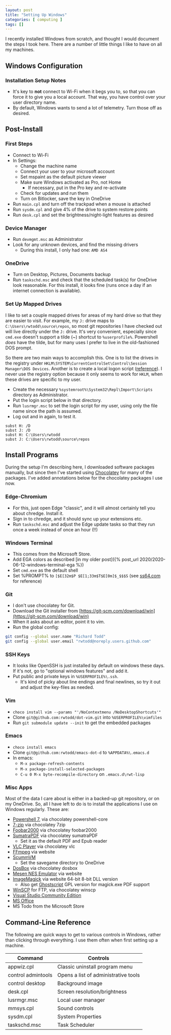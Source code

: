 ```yaml
---
layout: post
title: "Setting Up Windows"
categories: [ computing ]
tags: []
---
```


I recently installed Windows from scratch, and thought I
would document the steps I took here.  There are a number of little things I
like to have on all my machines.

## Windows Configuration ##

### Installation Setup Notes ###

- It's key to **not** connect to Wi-Fi when it begs you to, so that you can
  force it to give you a local account.  That way, you have control over your
  user directory name.
- By default, Windows wants to send a lot of telemetry.  Turn those off as
  desired.

## Post-Install  ##

### First Steps ###

- Connect to Wi-Fi
- In Settings:
  - Change the machine name
  - Connect your user to your microsoft account
  - Set mspaint as the default picture viewer
  - Make sure Windows activated as Pro, not Home
	- If necessary, put in the Pro key and re-activate
  - Check for updates and run them
  - Turn on Bitlocker, save the key in OneDrive
- Run `main.cpl` and turn off the trackpad when a mouse is attached
- Run `sysdm.cpl` and give 4% of the drive to system restore points
- Run `desk.cpl` and set the brightness/night-light features as desired

### Device Manager ###

- Run `devmgmt.msc` as Administrator
- Look for any unknown devices, and find the missing drivers
  - During this install, I only had one: `AMD AS4`

### OneDrive ###

- Turn on Desktop, Pictures, Documents backup
- Run `taskschd.msc` and check that the scheduled task(s) for OneDrive look
  reasonable.  For this install, it looks fine (runs once a day if an
  internet connection is available).
  
### Set Up Mapped Drives ###

I like to set a couple mapped drives for areas of my hard drive so that they
are easier to visit.  For example, my `J:` drive maps to
`C:\Users\rwtodd\source\repos`, so most git repositories I have checked out
will live directly under the `J:` drive.  It's very convenient, especially
since `cmd.exe` doesn't support a tilde (~) shortcut to `%userprofile%`.
Powershell *does* have the tilde, but for many uses I prefer to live in the
old-fashioned DOS prompt.

So there are two main ways to accomplish this.  One is to list the drives in
the registry under `HKLM\SYSTEM\CurrentControlSet\Control\Session Manager\DOS
Devices`.  Another is to create a local logon script
([reference](https://support.microsoft.com/en-us/help/324803/how-to-assign-a-logon-script-to-a-profile-for-a-local-user-in-windows)).
I never use the registry option because it only seems to work for `HKLM`,
when these drives are specific to my user.

- Create the necessary `%systemroot%\System32\Repl\Import\Scripts` 
  directory as Administrator.
- Put the login script below in that directory.
- Run `lusrmgr.msc` to set the login script for my user, using only the file
  name since the path is assumed.
- Log out and in again, to test it.

``` batchfile
subst H: /D
subst J: /D
subst H: C:\Users\rwtodd
subst J: C:\Users\rwtodd\source\repos
```

## Install Programs ##

During the setup I'm describing here, I downloaded software packages
manually, but since then I've started using
[Chocolatey](https://chocolatey.org/) for many of the packages.
I've added annotations below for the chocolatey packages I use now.

### Edge-Chromium ###

- For this, just open Edge "classic", and it will almost certainly tell you
  about chredge.  Install it.
- Sign in to chredge, and it should sync up your extensions etc.
- Run `taskschd.msc` and adjust the Edge update tasks so that they run once a
  week instead of once an hour (!!)
  
### Windows Terminal ###

- This comes from the Microsoft Store.
- Add EGA colors as described
  [in my older post]({% post_url 2020/2020-06-12-windows-terminal-ega %})
- Set `cmd.exe` as the default shell
- Set %PROMPT% to `[$E[32m$P $E[1;33m$T$E[0m]$_$$$S` (see
  [ss64.com](https://ss64.com/nt/prompt.html) for reference)

### Git ###

- I don't use chocolatey for Git.
- Download the Git installer from
  [https://git-scm.com/download/win](https://git-scm.com/download/win)
- When it asks about an editor, point it to vim.
- Run the global config:

``` bash
git config --global user.name "Richard Todd"
git config --global user.email "rwtodd@noreply.users.github.com"
```

### SSH Keys ###

- It looks like OpenSSH is just installed by default on windows these
  days.  If it's not, go to "optional windows features" and add it.
- Put public and private keys in `%USERPROFILE%\.ssh`.
  - It's kind of picky about line endings and final newlines, so try it out
    and adjust the key-files as needed.

### Vim ###

- `choco install vim --params "'/NoContextmenu /NoDesktopShortcuts'"`
- Clone `git@github.com:rwtodd/dot-vim.git` into `%USERPROFILE%\vimfiles`
- Run `git submodule update --init` to get the embedded packages

### Emacs ###

- `choco install emacs`
- Clone `git@github.com:rwtodd/emacs-dot-d` to `%APPDATA%\.emacs.d`
- In emacs:
  - `M-x package-refresh-contents`
  - `M-x package-install-selected-packages`
  - `C-u 0 M-x byte-recompile-directory` on `.emacs.d\rwt-lisp`

### Misc Apps ###

Most of the data I care about is either in a backed-up git repository, or on
my OneDrive. So, all I have left to do is to install the applications I use
on Windows regularly.  These are:

- [Powershell 7](https://github.com/PowerShell/PowerShell/releases), via chocolatey powershell-core
- [7-zip](https://www.7-zip.org/) via chocolatey 7zip
- [Foobar2000](https://foobar2000.org) via chocolatey foobar2000
- [SumatraPDF](https://www.sumatrapdfreader.org/) via chocolatey sumatraPDF
  - Set it as the default PDF and Epub reader
- [VLC Player](https://www.videolan.org/vlc/) via chocolatey vlc
- [FFmpeg](https://ffmpeg.org/) via website
- [ScummVM](https://www.scummvm.org/)
  - Set the savegame directory to OneDrive
- [DosBox](https://www.dosbox.com/) via chocolatey dosbox
- [Mesen NES Emulator](https://mesen.ca/) via website
- [ImageMagick](https://imagemagick.org/index.php) via website
  64-bit 8-bit DLL version
  - Also get [Ghostscript](https://www.ghostscript.com/) GPL version 
	for magick.exe PDF support
- [WinSCP](https://winscp.net/eng/index.php) for FTP, via chocolatey winscp
- [Visual Studio Community Edition](https://visualstudio.microsoft.com/)
- [MS Office](https://office.com)
- MS Todo from the Microsoft Store

## Command-Line Reference ##

The following are quick ways to get to various controls in Windows, rather
than clicking through everything.  I use them often when first setting up a
machine.

| Command            | Controls                             |
|--------------------|--------------------------------------|
| appwiz.cpl         | Classic uninstall program menu       |
| control admintools | Opens a list of administrative tools |
| control desktop    | Background image                     |
| desk.cpl           | Screen resolution/brightness         |
| lusrmgr.msc        | Local user manager                   |
| mmsys.cpl          | Sound controls                       |
| sysdm.cpl          | System Properties                    |
| taskschd.msc       | Task Scheduler                       |


<!-- Local Variables: -->
<!-- fill-column: 77 -->
<!-- End: -->
